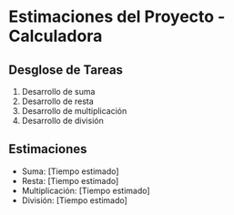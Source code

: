 # Estimaciones del Proyecto - Calculadora

## Desglose de Tareas
1. Desarrollo de suma
2. Desarrollo de resta
3. Desarrollo de multiplicación
4. Desarrollo de división

## Estimaciones
- Suma: [Tiempo estimado]
- Resta: [Tiempo estimado]
- Multiplicación: [Tiempo estimado]
- División: [Tiempo estimado]
